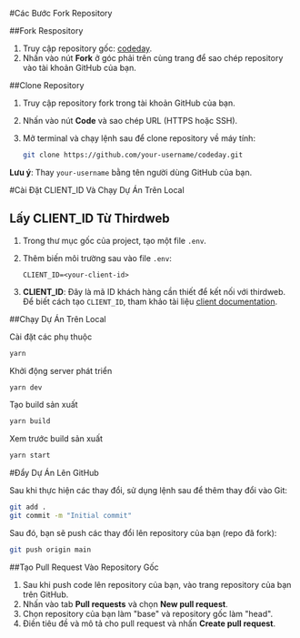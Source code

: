 
#Các Bước Fork Repository

##Fork Respository
1. Truy cập repository gốc: [codeday](https://github.com/0xRoost3r/codeday).
2. Nhấn vào nút **Fork** ở góc phải trên cùng trang để sao chép repository vào tài khoản GitHub của bạn.

##Clone Repository

1. Truy cập repository fork trong tài khoản GitHub của bạn.
2. Nhấn vào nút **Code** và sao chép URL (HTTPS hoặc SSH).
3. Mở terminal và chạy lệnh sau để clone repository về máy tính:

   ```bash
   git clone https://github.com/your-username/codeday.git
   ```
**Lưu ý**: Thay `your-username` bằng tên người dùng GitHub của bạn.

#Cài Đặt CLIENT_ID Và Chạy Dự Án Trên Local

## Lấy CLIENT_ID Từ Thirdweb
1. Trong thư mục gốc của project, tạo một file `.env`.
2. Thêm biến môi trường sau vào file `.env`:

   ```env
   CLIENT_ID=<your-client-id>
   ```

3. **CLIENT_ID**: Đây là mã ID khách hàng cần thiết để kết nối với thirdweb. Để biết cách tạo `CLIENT_ID`, tham khảo tài liệu [client documentation](https://portal.thirdweb.com/typescript/v5/client).

##Chạy Dự Án Trên Local

Cài đặt các phụ thuộc

```bash
yarn
```

Khởi động server phát triển

```bash
yarn dev
```

Tạo build sản xuất

```bash
yarn build
```

Xem trước build sản xuất

```bash
yarn start
```

#Đẩy Dự Án Lên GitHub

Sau khi thực hiện các thay đổi, sử dụng lệnh sau để thêm thay đổi vào Git:

```bash
git add .
git commit -m "Initial commit"
```

Sau đó, bạn sẽ push các thay đổi lên repository của bạn (repo đã fork):

```bash
git push origin main
```
##Tạo Pull Request Vào Repository Gốc

1. Sau khi push code lên repository của bạn, vào trang repository của bạn trên GitHub.
2. Nhấn vào tab **Pull requests** và chọn **New pull request**.
3. Chọn repository của bạn làm "base" và repository gốc làm "head".
4. Điền tiêu đề và mô tả cho pull request và
nhấn **Create pull request**.
